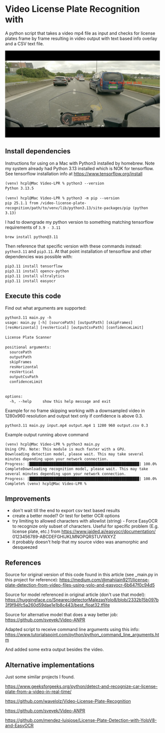 # Video License Plate Recognition with

A python script that takes a video mp4 file as input and checks for license plates frame by frame
resulting in video output with text based info overlay and a CSV text file. 

<img src="https://github.com/hanscappelle/video-license-plate-recognition/blob/main/Screenshot%202025-06-17%20at%2023.43.15.png"/>

## Install dependencies

Instructions for using on a Mac with Python3 installed by homebrew. 
Note my system already had Python 3.13 installed which is NOK for tensorflow.
See tensorflow installation info at https://www.tensorflow.org/install

```
(venv) hcpl@Mac Video-LPR % python3 --version
Python 3.13.5

(venv) hcpl@Mac Video-LPR % python3 -m pip --version
pip 25.1.1 from /video-license-plate-recognition/path/to/venv/lib/python3.13/site-packages/pip (python 3.13)
```

I had to downgrade my python version to something matching tensorflow requirements of `3.9 - 3.11`

```
brew install python@3.11
```

Then reference that specific version with these commands instead: `python3.11` and `pip3.11`. 
At that point installation of tensorflow and other dependencies was possible with:

```
pip3.11 install tensorflow
pip3.11 install opencv-python
pip3.11 install ultralytics
pip3.11 install easyocr
```

## Execute this code

Find out what arguments are supported:

```
python3.11 main.py -h                               
usage: main.py [-h] [sourcePath] [outputPath] [skipFrames] [resHorizontal] [resVertical] [outputCsvPath] [confidenceLimit]

License Plate Scanner

positional arguments:
  sourcePath
  outputPath
  skipFrames
  resHorizontal
  resVertical
  outputCsvPath
  confidenceLimit


options:
  -h, --help     show this help message and exit
```

Example for no frame skipping working with a downsampled video in 1280x960 resolution 
and output text only if confidence is above 0.3.

```
python3.11 main.py input.mp4 output.mp4 1 1280 960 output.csv 0.3
```

Example output running above command

```
(venv) hcpl@Mac Video-LPR % python3 main.py         
Using CPU. Note: This module is much faster with a GPU.
Downloading detection model, please wait. This may take several minutes depending upon your network connection.
Progress: |██████████████████████████████████████████████████| 100.0% CompleteDownloading recognition model, please wait. This may take several minutes depending upon your network connection.
Progress: |██████████████████████████████████████████████████| 100.0% Complete% (venv) hcpl@Mac Video-LPR % 
```

## Improvements

* don't wait till the end to export csv text based results
* create a better model? Or test for better OCR options
* try limiting to allowed characters with
    allowlist (string) - Force EasyOCR to recognize only subset of characters. Useful for specific problem (E.g. license plate, etc.)
    from https://www.jaided.ai/easyocr/documentation/
    0123456789-ABCDEFGHIJKLMNOPQRSTUVWXYZ
* it probably doesn't help that my source video was anamorphic and desqueezed

## References

Source for original version of this code found in this article (see _main.py in this project for reference): 
https://medium.com/@mahijain9211/license-plate-detection-from-video-files-using-yolo-and-easyocr-6b647f0c94d5

Source for model referenced in original article (don't use that model): 
https://huggingface.co/Snearec/detectorMalezasYolo8/blob/2332b15b097b3f9f94fc5a260d59dae1e1b8c443/best_float32.tflite

Source for alternative model that does a way better job: 
https://github.com/sveyek/Video-ANPR

Adapted script to receive command line arguments using this info:
https://www.tutorialspoint.com/python/python_command_line_arguments.htm

And added some extra output besides the video.

## Alternative implementations

Just some similar projects I found. 

https://www.geeksforgeeks.org/python/detect-and-recognize-car-license-plate-from-a-video-in-real-time/

https://github.com/wavelolz/Video-License-Plate-Recognition

https://github.com/sveyek/Video-ANPR

https://github.com/mendez-luisjose/License-Plate-Detection-with-YoloV8-and-EasyOCR

